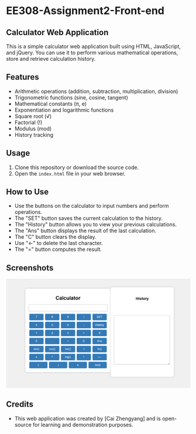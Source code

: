 # EE308-Assignment2-Front-end
## Calculator Web Application

This is a simple calculator web application built using HTML, JavaScript, and jQuery. You can use it to perform various mathematical operations, store and retrieve calculation history.

## Features

- Arithmetic operations (addition, subtraction, multiplication, division)
- Trigonometric functions (sine, cosine, tangent)
- Mathematical constants (π, e)
- Exponentiation and logarithmic functions
- Square root (√)
- Factorial (!)
- Modulus (mod)
- History tracking


## Usage

1. Clone this repository or download the source code.
2. Open the `index.html` file in your web browser.

## How to Use

- Use the buttons on the calculator to input numbers and perform operations.
- The "SET" button saves the current calculation to the history.
- The "History" button allows you to view your previous calculations.
- The "Ans" button displays the result of the last calculation.
- The "C" button clears the display.
- Use "←" to delete the last character.
- The "=" button computes the result.

## Screenshots

![Calculator&History](display.png)


## Credits

- This web application was created by [Cai Zhengyang] and is open-source for learning and demonstration purposes.


